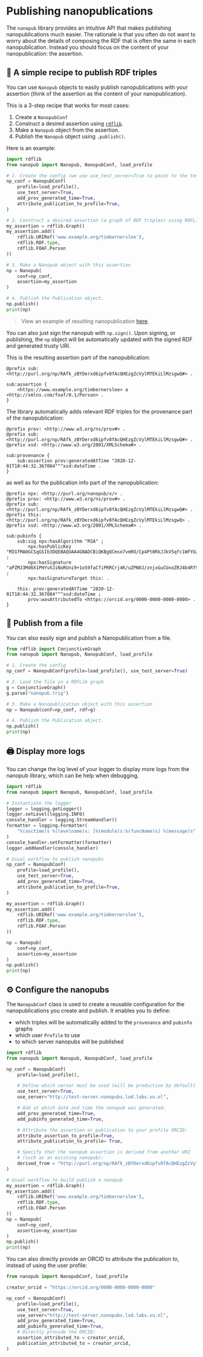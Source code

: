 # Publishing nanopublications

The `nanopub` library provides an intuitive API that makes publishing nanopublications much easier. The rationale is that you often do not want to worry about the details of composing the RDF that is often the same in each nanopublication. Instead you should focus on the content of your nanopublication: the assertion.


## 📜 A simple recipe to publish RDF triples

You can use `Nanopub` objects to easily publish nanopublications with your assertion (think of the assertion as the content of your nanopublication).


This is a 3-step recipe that works for most cases:

1. Create a `NanopubConf`
2. Construct a desired assertion using [`rdflib`](https://rdflib.readthedocs.io/en/stable/).
3. Make a `Nanopub` object from the assertion.
4. Publish the `Nanopub` object using `.publish()`.

Here is an example:
```python
import rdflib
from nanopub import Nanopub, NanopubConf, load_profile

# 1. Create the config (we use use_test_server=True to point to the test server)
np_conf = NanopubConf(
    profile=load_profile(),
    use_test_server=True,
    add_prov_generated_time=True,
    attribute_publication_to_profile=True,
)

# 2. Construct a desired assertion (a graph of RDF triples) using RDFLib
my_assertion = rdflib.Graph()
my_assertion.add((
    rdflib.URIRef('www.example.org/timbernerslee'),
    rdflib.RDF.type,
    rdflib.FOAF.Person
))

# 3. Make a Nanopub object with this assertion
np = Nanopub(
    conf=np_conf,
    assertion=my_assertion
)

# 4. Publish the Publication object.
np.publish()
print(np)
```
> View an example of resulting nanopublication [here](http://purl.org/np/RAfk_zBYDerxd6ipfv8fAcQHEzgZcVylMTEkiLlMzsgwQ).

You can also just sign the nanopub with `np.sign()`. Upon signing, or publishing, the `np` object will be automatically updated with the signed RDF and generated trusty URI.

This is the resulting assertion part of the nanopublication:

```turtle
@prefix sub: <http://purl.org/np/RAfk_zBYDerxd6ipfv8fAcQHEzgZcVylMTEkiLlMzsgwQ#> .

sub:assertion {
    <https://www.example.org/timbernerslee> a <http://xmlns.com/foaf/0.1/Person> .
}
```

The library automatically adds relevant RDF triples for the provenance part of the nanopublication:
```turtle
@prefix prov: <http://www.w3.org/ns/prov#> .
@prefix sub: <http://purl.org/np/RAfk_zBYDerxd6ipfv8fAcQHEzgZcVylMTEkiLlMzsgwQ#> .
@prefix xsd: <http://www.w3.org/2001/XMLSchema#> .

sub:provenance {
    sub:assertion prov:generatedAtTime "2020-12-01T10:44:32.367084"^^xsd:dateTime .
}
```
as well as for the publication info part of the nanopublication:
```turtle
@prefix npx: <http://purl.org/nanopub/x/> .
@prefix prov: <http://www.w3.org/ns/prov#> .
@prefix sub: <http://purl.org/np/RAfk_zBYDerxd6ipfv8fAcQHEzgZcVylMTEkiLlMzsgwQ#> .
@prefix this: <http://purl.org/np/RAfk_zBYDerxd6ipfv8fAcQHEzgZcVylMTEkiLlMzsgwQ> .
@prefix xsd: <http://www.w3.org/2001/XMLSchema#> .

sub:pubinfo {
    sub:sig npx:hasAlgorithm "RSA" ;
        npx:hasPublicKey "MIGfMA0GCSqGSIb3DQEBAQUAA4GNADCBiQKBgQCmso7vmRO/Cp4Pt0RkJJkV5qfc1WFYU/jMtkdxxb5+lfIVXNV97XQnM1Tj4fkb/W6jkP6fHl8mj8Q7hl7VgUnQ6I+B7cMGpxW9Z8Br+JNx8DPMMt08VCH5+JMENPRKl91r7rF/YPWCAgL9eqXSixCNMNAj5RBmMTQoPuRkpgmt1wIDAQAB" ;
        npx:hasSignature "aPZMJ3Md6X1PHYvXJiNoRUni9+1oS9faCfiPRRCrj4K/uZPN0J/znjxGuCUxoZRJ4b4RfSxmHFGRKfCFusJX+7Y3xuxYx4GYHzYhBciK7T5pO02V4w6sdwHLKd5E+Wcl0PTr2t3lEjq6yzY98wEXlZLAbaRDBJvzpg5xORifQDw=" ;
        npx:hasSignatureTarget this: .

    this: prov:generatedAtTime "2020-12-01T10:44:32.367084"^^xsd:dateTime ;
        prov:wasAttributedTo <https://orcid.org/0000-0000-0000-0000> .
}
```

## 📂 Publish from a file

You can also easily sign and publish a Nanopublication from a file.

```python
from rdflib import ConjunctiveGraph
from nanopub import Nanopub, NanopubConf, load_profile

# 1. Create the config
np_conf = NanopubConf(profile=load_profile(), use_test_server=True)

# 2. Load the file in a RDFLib graph
g = ConjunctiveGraph()
g.parse("nanopub.trig")

# 3. Make a Nanopublication object with this assertion
np = Nanopub(conf=np_conf, rdf=g)

# 4. Publish the Publication object.
np.publish()
print(np)
```

## 🖨️ Display more logs

You can change the log level of your logger to display more logs from the nanopub library, which can be help when debugging.

```python
import rdflib
from nanopub import Nanopub, NanopubConf, load_profile

# Instantiate the logger
logger = logging.getLogger()
logger.setLevel(logging.INFO)
console_handler = logging.StreamHandler()
formatter = logging.Formatter(
    "%(asctime)s %(levelname)s: [%(module)s:%(funcName)s] %(message)s"
)
console_handler.setFormatter(formatter)
logger.addHandler(console_handler)

# Usual workflow to publish nanopubs
np_conf = NanopubConf(
    profile=load_profile(),
    use_test_server=True,
    add_prov_generated_time=True,
    attribute_publication_to_profile=True,
)

my_assertion = rdflib.Graph()
my_assertion.add((
    rdflib.URIRef('www.example.org/timbernerslee'),
    rdflib.RDF.type,
    rdflib.FOAF.Person
))

np = Nanopub(
    conf=np_conf,
    assertion=my_assertion
)
np.publish()
print(np)
```

## ⚙️ Configure the nanopubs

The  `NanopubConf` class is used to create a reusable configuration for the nanopublications you create and publish. It enables you to define:

* which triples will be automatically added to the `provenance` and `pubinfo` graphs
* which user `Profile` to use
* to which server nanopubs will be published

```python
import rdflib
from nanopub import Nanopub, NanopubConf, load_profile

np_conf = NanopubConf(
    profile=load_profile(),

    # Define which server must be used (will be production by default)
    use_test_server=True,
    use_server="http://test-server.nanopubs.lod.labs.vu.nl",

    # Add at which date and time the nanopub was generated:
    add_prov_generated_time=True,
    add_pubinfo_generated_time=True,

    # Attribute the assertion or publication to your profile ORCID:
    attribute_assertion_to_profile=True,
    attribute_publication_to_profile= True,

    # Specify that the nanopub assertion is derived from another URI
    # (such as an existing nanopub):
    derived_from = "http://purl.org/np/RAfk_zBYDerxd6ipfv8fAcQHEzgZcVylMTEkiLlMzsgwQ"
)

# Usual workflow to build publish a nanopub
my_assertion = rdflib.Graph()
my_assertion.add((
    rdflib.URIRef('www.example.org/timbernerslee'),
    rdflib.RDF.type,
    rdflib.FOAF.Person
))
np = Nanopub(
    conf=np_conf,
    assertion=my_assertion
)
np.publish()
print(np)
```

You can also directly provide an ORCID to attribute the publication to, instead of using the user profile:

```python
from nanopub import NanopubConf, load_profile

creator_orcid = "https://orcid.org/0000-0000-0000-0000"

np_conf = NanopubConf(
    profile=load_profile(),
    use_test_server=True,
    use_server="http://test-server.nanopubs.lod.labs.vu.nl",
    add_prov_generated_time=True,
    add_pubinfo_generated_time=True,
    # Directly provide the ORCID:
    assertion_attributed_to = creator_orcid,
    publication_attributed_to = creator_orcid,
)
```
